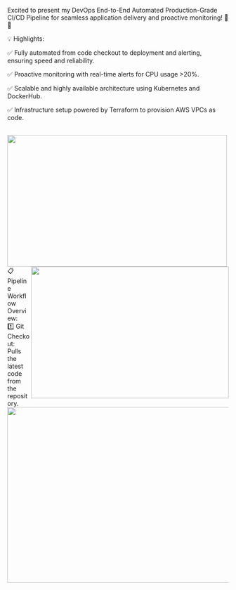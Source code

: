  Excited to present my DevOps End-to-End Automated Production-Grade CI/CD Pipeline for seamless application delivery and proactive monitoring! 🌟✨
 
💡 Highlights:

✅ Fully automated from code checkout to deployment and alerting, ensuring speed and reliability.

✅ Proactive monitoring with real-time alerts for CPU usage >20%.

✅ Scalable and highly available architecture using Kubernetes and DockerHub.

✅ Infrastructure setup powered by Terraform to provision AWS VPCs as code.

<br /> <img align="left" width="500" height="300" src="https://github.com/user-attachments/assets/a76f1d7a-dfa8-4a57-bb60-62c93158df2f"> <br />
<br /> <img align="right" width="450" height="300" src="https://github.com/user-attachments/assets/2b317c12-d5a2-4b16-bc52-eca7bb2c30fc"> <br />

📋 Pipeline Workflow Overview: <br /> 
1️⃣ Git Checkout: Pulls the latest code from the repository.
<img align="center" width="600" height="400" src="https://github.com/user-attachments/assets/8a5b1287-abca-4905-912a-4790e950a2d4">





